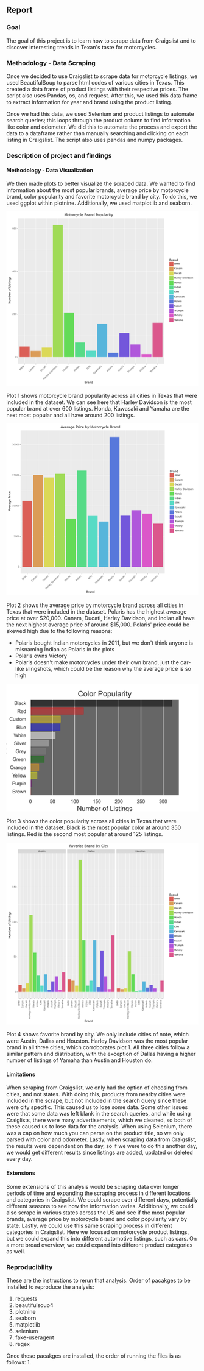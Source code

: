 ## Report

### Goal
The goal of this project is to learn how to scrape data from Craigslist and to discover interesting trends in Texan's taste for motorcycles.

### Methodology - Data Scraping
Once we decided to use Craigslist to scrape data for motorcycle listings, we used BeautifulSoup to parse html codes of various cities in Texas. This created a data frame of product listings with their respective prices. The script also uses Pandas, os, and request. After this, we used this data frame to extract information for year and brand using the product listing. 

Once we had this data, we used Selenium and product listings to automate search queries; this loops through the product column to find information like color and odometer. We did this to automate the process and export the data to a dataframe rather than manually searching and clicking on each listing in Craigslist. The script also uses pandas and numpy packages.

### Description of project and findings

#### Methodology - Data Visualization

We then made plots to better visualize the scraped data. We wanted to find information about the most popular brands, average price by motorcycle brand, color popularity and favorite motorcycle brand by city. To do this, we used ggplot within plotnine. Additionally, we used matplotlib and seaborn.

![](plots/plot1.png)

Plot 1 shows motorcycle brand popularity across all cities in Texas that were included in the dataset. We can see here that Harley Davidson is the most popular brand at over 600 listings. Honda, Kawasaki and Yamaha are the next most popular and all have around 200 listings.

![](plots/plot2.png)

Plot 2 shows the average price by motorcycle brand across all cities in Texas that were included in the dataset. Polaris has the highest average price at over $20,000. Canam, Ducati, Harley Davidson, and Indian all have the next highest average price of around $15,000. Polaris' price could be skewed high due to the following reasons:
- Polaris bought Indian motorcycles in 2011, but we don't think anyone is misnaming Indian as Polaris in the plots
- Polaris owns Victory
- Polaris doesn't make motorcycles under their own brand, just the car-like slingshots, which could be the reason why the average price is so high

![](plots/plot3.png)

Plot 3 shows the color popularity across all cities in Texas that were included in the dataset. Black is the most popular color at around 350 listings. Red is the second most popular at around 125 listings.

![](plots/plot4.png)

Plot 4 shows favorite brand by city. We only include cities of note, which were Austin, Dallas and Houston. Harley Davidson was the most popular brand in all three cities, which corroborates plot 1. All three cities follow a similar pattern and distribution, with the exception of Dallas having a higher number of listings of Yamaha than Austin and Houston do.

#### Limitations
When scraping from Craigslist, we only had the option of choosing from cities, and not states. With doing this, products from nearby cities were included in the scrape, but not included in the search query since these were city specific. This caused us to lose some data. Some other issues were that some data was left blank in the search queries, and while using Craiglists, there were many advertisements, which we cleaned, so both of these caused us to lose data for the analysis. When using Selenium, there was a cap on how much you can parse on the product title, so we only parsed with color and odometer. Lastly, when scraping data from Craigslist, the results were dependent on the day, so if we were to do this another day, we would get different results since listings are added, updated or deleted every day.

#### Extensions
Some extensions of this analysis would be scraping data over longer periods of time and expanding the scraping process in different locations and categories in Craigslist. We could scrape over different days, potentially different seasons to see how the information varies. Additionally, we could also scrape in various states across the US and see if the most popular brands, average price by motorcycle brand and color popularity vary by state. Lastly, we could use this same scraping process in different categories in Craigslist. Here we focused on motorcycle product listings, but we could expand this into different automotive listings, such as cars. On a more broad overview, we could expand into different product categories as well.


### Reproducibility
These are the instructions to rerun that analysis.
Order of pacakges to be installed to reproduce the analysis:
1. requests
2. beautifulsoup4
3. plotnine
4. seaborn
5. matplotlib
6. selenium
7. fake-useragent
8. regex

Once these pacakges are installed, the order of running the files is as follows:
1. 
